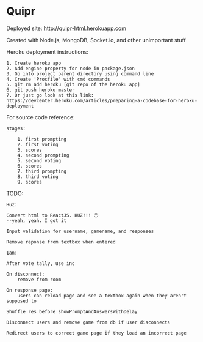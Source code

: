 # Quipr

Deployed site: http://quipr-html.herokuapp.com

Created with Node.js, MongoDB, Socket.io, and other unimportant stuff
	
Heroku deployment instructions:
	
	1. Create heroku app
	2. Add engine property for node in package.json
	3. Go into project parent directory using command line
	4. Create 'Procfile' with cmd commands
	5. git rm add heroku [git repo of the heroku app]
	6. git push heroku master
	7. Or just go look at this link: https://devcenter.heroku.com/articles/preparing-a-codebase-for-heroku-deployment
	
For source code reference:
	
	stages:
		
		1. first prompting
		2. first voting
		3. scores
		4. second prompting
		5. second voting
		6. scores
		7. third prompting
		8. third voting
		9. scores
		
TODO:
	
	Huz:
	
	Convert html to ReactJS. HUZ!!! 😶
	--yeah, yeah. I got it
	
	Input validation for username, gamename, and responses
	
	Remove reponse from textbox when entered
	
	Ian:
	
	After vote tally, use inc
	
	On disconnect:
		remove from room
		
	On response page:
		users can reload page and see a textbox again when they aren't supposed to
		
	Shuffle res before showPromptAndAnswersWithDelay
	
	Disconnect users and remove game from db if user disconnects
	
	Redirect users to correct game page if they load an incorrect page
	
	
